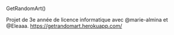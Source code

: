 GetRandomArt()

Projet de 3e année de licence informatique avec @marie-almina et @Eleaaa.
https://getrandomart.herokuapp.com/
